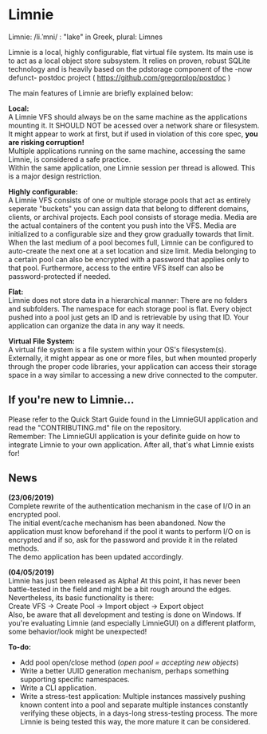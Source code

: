 # Limnie

Limnie: /li.ˈmni/ : "lake" in Greek, plural: Limnes
		
Limnie is a local, highly configurable, flat virtual file system.
Its main use is to act as a local object store subsystem.
It relies on proven, robust SQLite technology and is heavily based on the pdstorage component of the -now defunct- postdoc project ( https://github.com/gregorplop/postdoc )
		
The main features of Limnie are briefly explained below:

**Local:**\
A Limnie VFS should always be on the same machine as the applications mounting it.
It SHOULD NOT be acessed over a network share or filesystem. It might appear to work at first, but if used in violation of this core spec, **you are risking corruption!**\
Multiple applications running on the same machine, accessing the same Limnie, is considered a safe practice.\
Within the same application, one Limnie session per thread is allowed. This is a major design restriction.

**Highly configurable:**\
A Limnie VFS consists of one or multiple storage pools that act as entirely seperate "buckets" you can assign data that belong to different domains, clients, or archival projects.
Each pool consists of storage media. Media are the actual containers of the content you push into the VFS.
Media are initialized to a configurable size and they grow gradually towards that limit.
When the last medium of a pool becomes full, Limnie can be configured to auto-create the next one at a set location and size limit.
Media belonging to a certain pool can also be encrypted with a password that applies only to that pool.
Furthermore, access to the entire VFS itself can also be password-protected if needed.

**Flat:**\
Limnie does not store data in a hierarchical manner: There are no folders and subfolders. The namespace for each storage pool is flat.
Every object pushed into a pool just gets an ID and is retrievable by using that ID. Your application can organize the data in any way it needs.

**Virtual File System:**\
A virtual file system is a file system within your OS's filesystem(s).
Externally, it might appear as one or more files, but when mounted properly through the proper code libraries, your application can access their storage space in a way similar to accessing a new drive connected to the computer.

## If you're new to Limnie... 
Please refer to the Quick Start Guide found in the LimnieGUI application and read the "CONTRIBUTING.md" file on the repository.\
Remember: The LimnieGUI application is your definite guide on how to integrate Limnie to your own application. After all, that's what Limnie exists for!

## News

**(23/06/2019)**\
Complete rewrite of the authentication mechanism in the case of I/O in an encrypted pool.\
The initial event/cache mechanism has been abandoned. Now the application must know beforehand if the pool it wants to perform I/O on is encrypted and if so, ask for the password and provide it in the related methods.\
The demo application has been updated accordingly.

**(04/05/2019)**\
Limnie has just been released as Alpha!
At this point, it has never been battle-tested in the field and might be a bit rough around the edges.\
Nevertheless, its basic functionality is there:\
Create VFS -> Create Pool -> Import object -> Export object\
Also, be aware that all development and testing is done on Windows. If you're evaluating Limnie (and especially LimnieGUI) on a different platform, some behavior/look might be unexpected!

**To-do:**
* Add pool open/close method (_open pool = accepting new objects_)
* Write a better UUID generation mechanism, perhaps something supporting specific namespaces.
* Write a CLI application.
* Write a stress-test application: Multiple instances massively pushing known content into a pool and separate multiple instances constantly verifying these objects, in a days-long stress-testing process. The more Limnie is being tested this way, the more mature it can be considered.
